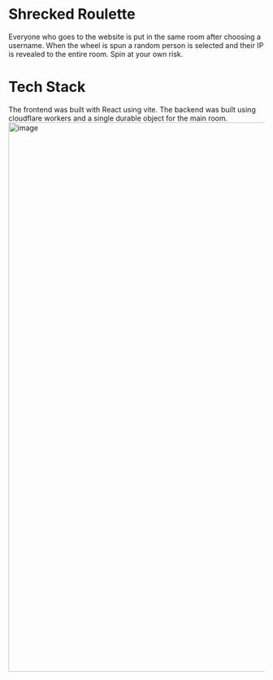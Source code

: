 # Shrecked Roulette
Everyone who goes to the website is put in the same room after choosing a username. When the wheel is spun a random person is selected and their IP is revealed to the entire room. Spin at your own risk.
# Tech Stack
The frontend was built with React using vite. The backend was built using cloudflare workers and a single durable object for the main room.
<img width="1919" height="1079" alt="image" src="https://github.com/user-attachments/assets/49514a04-0bac-4e26-b51a-32220229072f" />
